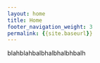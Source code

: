 ```yaml
---
layout: home
title: Home
footer_navigation_weight: 3
permalink: {{site.baseurl}}
---
```

<div class="text-section">
blahblahbalbhalbhalbhbalh
</div>
